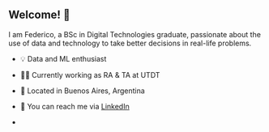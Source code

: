 ## Welcome! 👋

I am Federico, a BSc in Digital Technologies graduate, passionate about the use of data and technology to take better decisions in real-life problems.

- 💡 Data and ML enthusiast
- 👨‍🏫 Currently working as RA & TA at UTDT
- 📍 Located in Buenos Aires, Argentina
- 📨 You can reach me via [LinkedIn](https://www.linkedin.com/in/federgiorgi/)

- <!--- Check my portfolio [here]()
